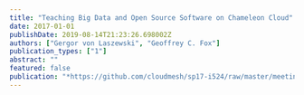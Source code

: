 ```yaml
---
title: "Teaching Big Data and Open Source Software on Chameleon Cloud"
date: 2017-01-01
publishDate: 2019-08-14T21:23:26.698002Z
authors: ["Gergor von Laszewski", "Geoffrey C. Fox"]
publication_types: ["1"]
abstract: ""
featured: false
publication: "*https://github.com/cloudmesh/sp17-i524/raw/master/meeting/vonLaszewski-i524-chameleon.pdf*"
---
```


